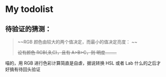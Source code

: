 My todolist
===

## 待验证的猜测： ##

> ~~RGB 颜色由较大的两个值决定，而最小的值决定亮度： ~~
> 
> ~~设有颜色 RGB(,B,C)，且有 A>B>C，则 明度………~~

喵的，用 RGB 进行色彩计算简直是自虐，据说转换 HSL 或者 Lab 什么的之后才好搞有待回头验证